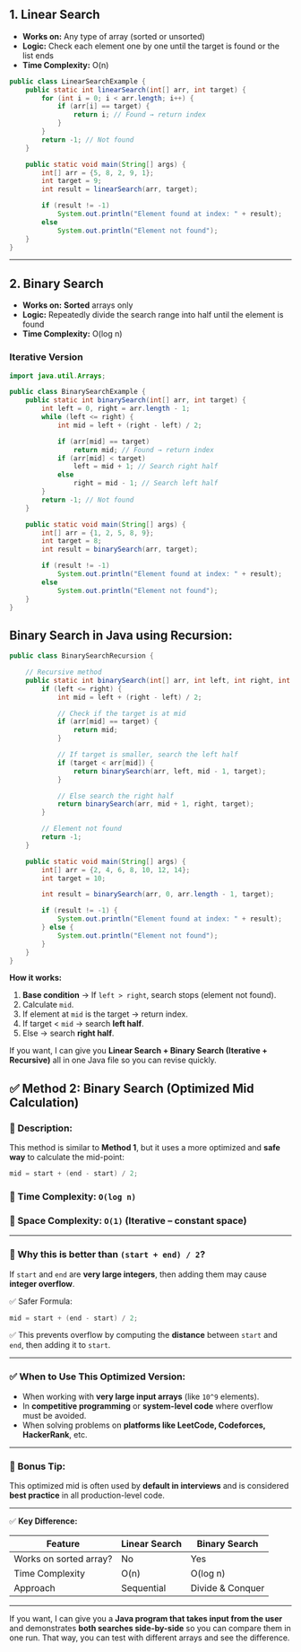 ## **1. Linear Search**

* **Works on:** Any type of array (sorted or unsorted)
* **Logic:** Check each element one by one until the target is found or the list ends
* **Time Complexity:** O(n)

```java
public class LinearSearchExample {
    public static int linearSearch(int[] arr, int target) {
        for (int i = 0; i < arr.length; i++) {
            if (arr[i] == target) {
                return i; // Found → return index
            }
        }
        return -1; // Not found
    }

    public static void main(String[] args) {
        int[] arr = {5, 8, 2, 9, 1};
        int target = 9;
        int result = linearSearch(arr, target);

        if (result != -1)
            System.out.println("Element found at index: " + result);
        else
            System.out.println("Element not found");
    }
}
```

---

## **2. Binary Search**

* **Works on:** **Sorted** arrays only
* **Logic:** Repeatedly divide the search range into half until the element is found
* **Time Complexity:** O(log n)

### **Iterative Version**

```java
import java.util.Arrays;

public class BinarySearchExample {
    public static int binarySearch(int[] arr, int target) {
        int left = 0, right = arr.length - 1;
        while (left <= right) {
            int mid = left + (right - left) / 2;

            if (arr[mid] == target)
                return mid; // Found → return index
            if (arr[mid] < target)
                left = mid + 1; // Search right half
            else
                right = mid - 1; // Search left half
        }
        return -1; // Not found
    }

    public static void main(String[] args) {
        int[] arr = {1, 2, 5, 8, 9};
        int target = 8;
        int result = binarySearch(arr, target);

        if (result != -1)
            System.out.println("Element found at index: " + result);
        else
            System.out.println("Element not found");
    }
}
```

## **Binary Search in Java using Recursion**:

```java
public class BinarySearchRecursion {

    // Recursive method
    public static int binarySearch(int[] arr, int left, int right, int target) {
        if (left <= right) {
            int mid = left + (right - left) / 2;

            // Check if the target is at mid
            if (arr[mid] == target) {
                return mid;
            }

            // If target is smaller, search the left half
            if (target < arr[mid]) {
                return binarySearch(arr, left, mid - 1, target);
            }

            // Else search the right half
            return binarySearch(arr, mid + 1, right, target);
        }

        // Element not found
        return -1;
    }

    public static void main(String[] args) {
        int[] arr = {2, 4, 6, 8, 10, 12, 14};
        int target = 10;

        int result = binarySearch(arr, 0, arr.length - 1, target);

        if (result != -1) {
            System.out.println("Element found at index: " + result);
        } else {
            System.out.println("Element not found");
        }
    }
}
```

**How it works:**

1. **Base condition** → If `left > right`, search stops (element not found).
2. Calculate `mid`.
3. If element at `mid` is the target → return index.
4. If target < `mid` → search **left half**.
5. Else → search **right half**.

If you want, I can give you **Linear Search + Binary Search (Iterative + Recursive)** all in one Java file so you can revise quickly.

## ✅ Method 2: Binary Search (Optimized Mid Calculation)

### 🔹 Description:
This method is similar to **Method 1**, but it uses a more optimized and **safe way** to calculate the mid-point:
```cpp
mid = start + (end - start) / 2;
````

### 🧠 Time Complexity: `O(log n)`

### 🧠 Space Complexity: `O(1)` (Iterative – constant space)

---

### 🚀 Why this is better than `(start + end) / 2`?

If `start` and `end` are **very large integers**, then adding them may cause **integer overflow**.

✅ Safer Formula:

```cpp
mid = start + (end - start) / 2;
```

✅ This prevents overflow by computing the **distance** between `start` and `end`, then adding it to `start`.

---

### ✅ When to Use This Optimized Version:

* When working with **very large input arrays** (like `10^9` elements).
* In **competitive programming** or **system-level code** where overflow must be avoided.
* When solving problems on **platforms like LeetCode, Codeforces, HackerRank**, etc.

---

### 🧠 Bonus Tip:

This optimized mid is often used by **default in interviews** and is considered **best practice** in all production-level code.


---

✅ **Key Difference:**

| Feature                | Linear Search | Binary Search    |
| ---------------------- | ------------- | ---------------- |
| Works on sorted array? | No            | Yes              |
| Time Complexity        | O(n)          | O(log n)         |
| Approach               | Sequential    | Divide & Conquer |

---

If you want, I can give you a **Java program that takes input from the user** and demonstrates **both searches side-by-side** so you can compare them in one run. That way, you can test with different arrays and see the difference.
